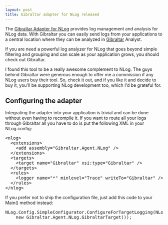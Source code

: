 ```yaml
---
layout: post
title: Gibraltar adapter for NLog released
---
```


The [Gibraltar Adapter for NLog](http://www.gibraltarsoftware.com/see/NLog.aspx) provides log management and analysis for NLog data. With Gibraltar you can easily send logs from your applications to a central location where they can be analyzed in [Gibraltar](http://www.gibraltarsoftware.com/see/NLog.aspx) Analyst.

If you are need a powerful log analyzer for NLog that goes beyond simple filtering and grouping and can scale as your application grows, you should check out Gibraltar.

I found this tool to be a really awesome complement to NLog. The guys behind Gibraltar were generous enough to offer me a commission if any NLog users buy their tool. So, check it out, and if you like it and decide to buy it, you'll be supporting NLog development too, which I'd be grateful for.

Configuring the adapter
-----------------------
Integrating the adapter into your application is trivial and can be done without even having to recompile it. If you want to route all your logs through Gibraltar all you have to do is put the following XML in your NLog.config:

<pre>
&lt;nlog&gt;
  &lt;extensions&gt;
    &lt;add assembly="Gibraltar.Agent.NLog" /&gt;
  &lt;/extensions&gt;
  &lt;targets&gt;
    &lt;target name="Gibraltar" xsi:type="Gibraltar" /&gt;
  &lt;/targets&gt;
  &lt;rules&gt;
    &lt;logger name="*" minlevel="Trace" writeTo="Gibraltar" /&gt;
  &lt;/rules&gt;
&lt;/nlog&gt;
</pre>
If you prefer not to ship the configuration file, just add this code to your Main() method instead:

<pre>
NLog.Config.SimpleConfigurator.ConfigureForTargetLogging(NLog.LogLevel.Trace,
    new Gibraltar.Agent.NLog.GibraltarTarget());
</pre>